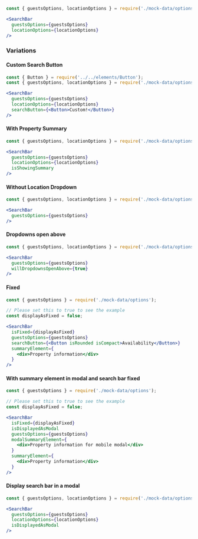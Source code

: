 ```jsx
const { guestsOptions, locationOptions } = require('./mock-data/options');

<SearchBar
  guestsOptions={guestsOptions}
  locationOptions={locationOptions}
/>
```

### Variations

#### Custom Search Button

```jsx
const { Button } = require('../../elements/Button');
const { guestsOptions, locationOptions } = require('./mock-data/options');

<SearchBar
  guestsOptions={guestsOptions}
  locationOptions={locationOptions}
  searchButton={<Button>Custom!</Button>}
/>
```

#### With Property Summary
```jsx
const { guestsOptions, locationOptions } = require('./mock-data/options');

<SearchBar
  guestsOptions={guestsOptions}
  locationOptions={locationOptions}
  isShowingSummary
/>
```

#### Without Location Dropdown
```jsx
const { guestsOptions, locationOptions } = require('./mock-data/options');

<SearchBar
  guestsOptions={guestsOptions}
/>

```
#### Dropdowns open above
```jsx
const { guestsOptions, locationOptions } = require('./mock-data/options');

<SearchBar
  guestsOptions={guestsOptions}
  willDropdownsOpenAbove={true}
/>
```

#### Fixed
```jsx
const { guestsOptions } = require('./mock-data/options');

// Please set this to true to see the example
const displayAsFixed = false;

<SearchBar
  isFixed={displayAsFixed}
  guestsOptions={guestsOptions}
  searchButton={<Button isRounded isCompact>Availability</Button>}
  summaryElement={
    <div>Property information</div>
  }
/>
```

#### With summary element in modal and search bar fixed
```jsx
const { guestsOptions } = require('./mock-data/options');

// Please set this to true to see the example
const displayAsFixed = false;

<SearchBar
  isFixed={displayAsFixed}
  isDisplayedAsModal
  guestsOptions={guestsOptions}
  modalSummaryElement={
    <div>Property information for mobile modal</div>
  }
  summaryElement={
    <div>Property information</div>
  }
/>
```

#### Display search bar in a modal

```jsx
const { guestsOptions, locationOptions } = require('./mock-data/options');

<SearchBar
  guestsOptions={guestsOptions}
  locationOptions={locationOptions}
  isDisplayedAsModal
/>
```
